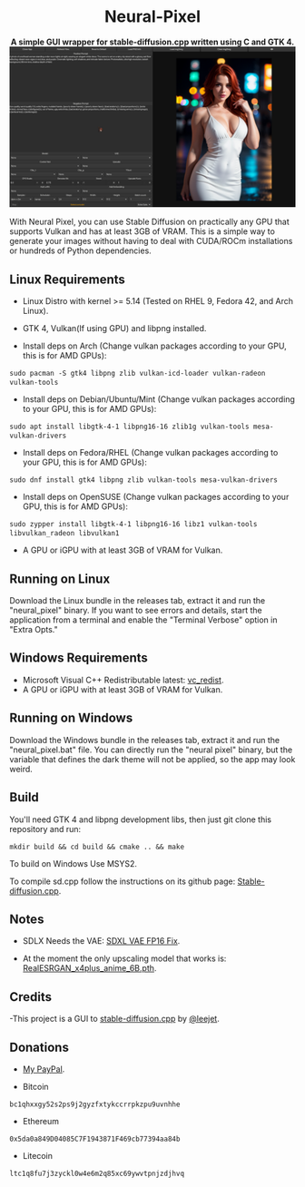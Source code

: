<div align="center">

# Neural-Pixel
**A simple GUI wrapper for stable-diffusion.cpp written using C and GTK 4.**
![Screenshot1](https://github.com/Luiz-Alcantara/Neural-Pixel/blob/main/screenshots/img1.png?raw=true)
</div>

With Neural Pixel, you can use Stable Diffusion on practically any GPU that supports Vulkan and has at least 3GB of VRAM. This is a simple way to generate your images without having to deal with CUDA/ROCm installations or hundreds of Python dependencies.

## Linux Requirements

- Linux Distro with kernel >= 5.14 (Tested on RHEL 9, Fedora 42, and Arch Linux).

- GTK 4, Vulkan(If using GPU) and libpng installed.
- Install deps on Arch (Change vulkan packages according to your GPU, this is for AMD GPUs):
```
sudo pacman -S gtk4 libpng zlib vulkan-icd-loader vulkan-radeon vulkan-tools
```

- Install deps on Debian/Ubuntu/Mint (Change vulkan packages according to your GPU, this is for AMD GPUs):
```
sudo apt install libgtk-4-1 libpng16-16 zlib1g vulkan-tools mesa-vulkan-drivers
```

- Install deps on Fedora/RHEL (Change vulkan packages according to your GPU, this is for AMD GPUs):
```
sudo dnf install gtk4 libpng zlib vulkan-tools mesa-vulkan-drivers
```

- Install deps on OpenSUSE (Change vulkan packages according to your GPU, this is for AMD GPUs):
```
sudo zypper install libgtk-4-1 libpng16-16 libz1 vulkan-tools libvulkan_radeon libvulkan1
```

- A GPU or iGPU with at least 3GB of VRAM for Vulkan.

## Running on Linux

Download the Linux bundle in the releases tab, extract it and run the "neural_pixel" binary.
If you want to see errors and details, start the application from a terminal and enable the "Terminal Verbose" option in "Extra Opts."

## Windows Requirements

- Microsoft Visual C++ Redistributable latest: [vc_redist](https://learn.microsoft.com/en-us/cpp/windows/latest-supported-vc-redist?view=msvc-170).
- A GPU or iGPU with at least 3GB of VRAM for Vulkan.

## Running on Windows

Download the Windows bundle in the releases tab, extract it and run the "neural_pixel.bat" file.
You can directly run the "neural pixel" binary, but the variable that defines the dark theme will not be applied, so the app may look weird.

## Build

You'll need GTK 4 and libpng development libs, then just git clone this repository and run:
```
mkdir build && cd build && cmake .. && make
```
To build on Windows Use MSYS2.

To compile sd.cpp follow the instructions on its github page: [Stable-diffusion.cpp](https://github.com/leejet/stable-diffusion.cpp).

## Notes

- SDLX Needs the VAE: [SDXL VAE FP16 Fix](https://huggingface.co/madebyollin/sdxl-vae-fp16-fix/blob/main/sdxl_vae.safetensors).

- At the moment the only upscaling model that works is: [RealESRGAN_x4plus_anime_6B.pth](https://github.com/xinntao/Real-ESRGAN/releases/download/v0.2.2.4/RealESRGAN_x4plus_anime_6B.pth).

## Credits

-This project is a GUI to [stable-diffusion.cpp](https://github.com/leejet/stable-diffusion.cpp) by [@leejet](https://github.com/leejet).

## Donations

- [My PayPal](https://www.paypal.com/donate/?hosted_button_id=G29L2QHNWDJHJ).

- Bitcoin
```
bc1qhxxgy52s2ps9j2gyzfxtykccrrpkzpu9uvnhhe
```
- Ethereum
```
0x5da0a849D04085C7F1943871F469cb77394aa84b
```
- Litecoin
```
ltc1q8fu7j3zyckl0w4e6m2q85xc69ywvtpnjzdjhvq
```
